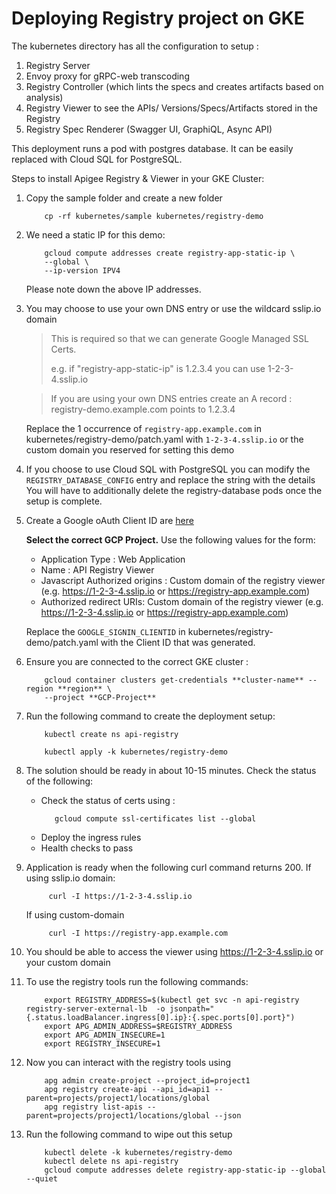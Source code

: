 # Deploying Registry project on GKE

The kubernetes directory has all the configuration to setup :

1. Registry Server
2. Envoy proxy for gRPC-web transcoding
3. Registry Controller (which lints the specs and creates artifacts based on
   analysis)
4. Registry Viewer to see the APIs/ Versions/Specs/Artifacts stored in the
   Registry
5. Registry Spec Renderer (Swagger UI, GraphiQL, Async API)

This deployment runs a pod with postgres database. It can be easily replaced
with Cloud SQL for PostgreSQL.

Steps to install Apigee Registry & Viewer in your GKE Cluster:

1. Copy the sample folder and create a new folder
   ```shell
       cp -rf kubernetes/sample kubernetes/registry-demo
   ```
2. We need a static IP for this demo:

   ```shell
       gcloud compute addresses create registry-app-static-ip \
       --global \
       --ip-version IPV4
   ```

   Please note down the above IP addresses.

3. You may choose to use your own DNS entry or use the wildcard sslip.io domain

   > This is required so that we can generate Google Managed SSL Certs.
   >
   > e.g. if "registry-app-static-ip" is 1.2.3.4 you can use 1-2-3-4.sslip.io

   > If you are using your own DNS entries create an A record :  
   >  registry-demo.example.com points to 1.2.3.4

   Replace the 1 occurrence of `registry-app.example.com` in
   kubernetes/registry-demo/patch.yaml with `1-2-3-4.sslip.io` or the custom
   domain you reserved for setting this demo

4. If you choose to use Cloud SQL with PostgreSQL you can modify the
   `REGISTRY_DATABASE_CONFIG` entry and replace the string with the details You
   will have to additionally delete the registry-database pods once the setup is
   complete.

5. Create a Google oAuth Client ID are
   [here](https://console.cloud.google.com/apis/credentials/oauthclient)

   **Select the correct GCP Project.** Use the following values for the form:

   - Application Type : Web Application
   - Name : API Registry Viewer
   - Javascript Authorized origins : Custom domain of the registry viewer (e.g.
     https://1-2-3-4.sslip.io or https://registry-app.example.com)
   - Authorized redirect URIs: Custom domain of the registry viewer (e.g.
     https://1-2-3-4.sslip.io or https://registry-app.example.com)

   Replace the `GOOGLE_SIGNIN_CLIENTID` in kubernetes/registry-demo/patch.yaml
   with the Client ID that was generated.

6. Ensure you are connected to the correct GKE cluster :
   ```shell
       gcloud container clusters get-credentials **cluster-name** --region **region** \
       --project **GCP-Project**
   ```
7. Run the following command to create the deployment setup:

   ```shell
       kubectl create ns api-registry

       kubectl apply -k kubernetes/registry-demo
   ```

8. The solution should be ready in about 10-15 minutes. Check the status of the
   following:

   - Check the status of certs using :
     ```shell
        gcloud compute ssl-certificates list --global
     ```
   - Deploy the ingress rules
   - Health checks to pass

9. Application is ready when the following curl command returns 200. If using
   sslip.io domain:

   ```shell
        curl -I https://1-2-3-4.sslip.io
   ```

   If using custom-domain

   ```shell
        curl -I https://registry-app.example.com
   ```

10. You should be able to access the viewer using https://1-2-3-4.sslip.io or
    your custom domain

11. To use the registry tools run the following commands:

    ```shell
        export REGISTRY_ADDRESS=$(kubectl get svc -n api-registry registry-server-external-lb  -o jsonpath="{.status.loadBalancer.ingress[0].ip}:{.spec.ports[0].port}")
        export APG_ADMIN_ADDRESS=$REGISTRY_ADDRESS
        export APG_ADMIN_INSECURE=1
        export REGISTRY_INSECURE=1
    ```

12. Now you can interact with the registry tools using

    ```shell
        apg admin create-project --project_id=project1
        apg registry create-api --api_id=api1 --parent=projects/project1/locations/global
        apg registry list-apis --parent=projects/project1/locations/global --json
    ```

13. Run the following command to wipe out this setup
    ```shell
        kubectl delete -k kubernetes/registry-demo
        kubectl delete ns api-registry
        gcloud compute addresses delete registry-app-static-ip --global --quiet
    ```

